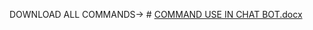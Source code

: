 DOWNLOAD ALL  COMMANDS-> # [COMMAND USE IN CHAT BOT.docx](https://github.com/Satish2004/ChatBOTxSAtish/files/15042546/COMMAND.USE.IN.CHAT.BOT.docx)
